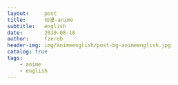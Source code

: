 ```yaml
---
layout:     post
title:      动漫-anime
subtitle:   english
date:       2019-08-18
author:     fzerob
header-img: img/animeenglish/post-bg-animeenglish.jpg
catalog: true
tags:
    - anime
    - english
---
```

